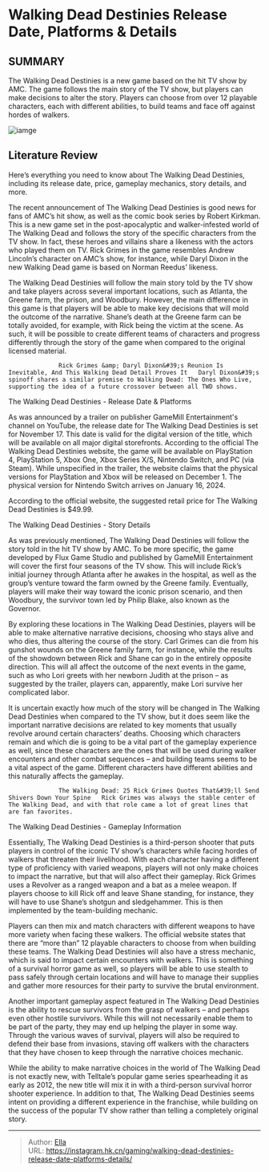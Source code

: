 # Walking Dead Destinies Release Date, Platforms &amp; Details


## SUMMARY 



  The Walking Dead Destinies is a new game based on the hit TV show by AMC.   The game follows the main story of the TV show, but players can make decisions to alter the story.   Players can choose from over 12 playable characters, each with different abilities, to build teams and face off against hordes of walkers.  

![iamge](https://static1.srcdn.com/wordpress/wp-content/uploads/2023/11/_1-walking-dead-destinies-release-date-platforms-details.jpg)

## Literature Review

Here’s everything you need to know about The Walking Dead Destinies, including its release date, price, gameplay mechanics, story details, and more.




The recent announcement of The Walking Dead Destinies is good news for fans of AMC’s hit show, as well as the comic book series by Robert Kirkman. This is a new game set in the post-apocalyptic and walker-infested world of The Walking Dead and follows the story of the specific characters from the TV show. In fact, these heroes and villains share a likeness with the actors who played them on TV. Rick Grimes in the game resembles Andrew Lincoln’s character on AMC’s show, for instance, while Daryl Dixon in the new Walking Dead game is based on Norman Reedus’ likeness.




The Walking Dead Destinies will follow the main story told by the TV show and take players across several important locations, such as Atlanta, the Greene farm, the prison, and Woodbury. However, the main difference in this game is that players will be able to make key decisions that will mold the outcome of the narrative. Shane’s death at the Greene farm can be totally avoided, for example, with Rick being the victim at the scene. As such, it will be possible to create different teams of characters and progress differently through the story of the game when compared to the original licensed material.

                  Rick Grimes &amp; Daryl Dixon&#39;s Reunion Is Inevitable, And This Walking Dead Detail Proves It   Daryl Dixon&#39;s spinoff shares a similar premise to Walking Dead: The Ones Who Live, supporting the idea of a future crossover between all TWD shows.    


 The Walking Dead Destinies - Release Date &amp; Platforms 
          




As was announced by a trailer on publisher GameMill Entertainment&#39;s channel on YouTube, the release date for The Walking Dead Destinies is set for November 17. This date is valid for the digital version of the title, which will be available on all major digital storefronts. According to the official The Walking Dead Destinies website, the game will be available on PlayStation 4, PlayStation 5, Xbox One, Xbox Series X/S, Nintendo Switch, and PC (via Steam). While unspecified in the trailer, the website claims that the physical versions for PlayStation and Xbox will be released on December 1. The physical version for Nintendo Switch arrives on January 16, 2024.



According to the official website, the suggested retail price for The Walking Dead Destinies is $49.99.






 The Walking Dead Destinies - Story Details 
         




As was previously mentioned, The Walking Dead Destinies will follow the story told in the hit TV show by AMC. To be more specific, the game developed by Flux Game Studio and published by GameMill Entertainment will cover the first four seasons of the TV show. This will include Rick’s initial journey through Atlanta after he awakes in the hospital, as well as the group’s venture toward the farm owned by the Greene family. Eventually, players will make their way toward the iconic prison scenario, and then Woodbury, the survivor town led by Philip Blake, also known as the Governor.


 

By exploring these locations in The Walking Dead Destinies, players will be able to make alternative narrative decisions, choosing who stays alive and who dies, thus altering the course of the story. Carl Grimes can die from his gunshot wounds on the Greene family farm, for instance, while the results of the showdown between Rick and Shane can go in the entirely opposite direction. This will all affect the outcome of the next events in the game, such as who Lori greets with her newborn Judith at the prison – as suggested by the trailer, players can, apparently, make Lori survive her complicated labor.




It is uncertain exactly how much of the story will be changed in The Walking Dead Destinies when compared to the TV show, but it does seem like the important narrative decisions are related to key moments that usually revolve around certain characters’ deaths. Choosing which characters remain and which die is going to be a vital part of the gameplay experience as well, since these characters are the ones that will be used during walker encounters and other combat sequences – and building teams seems to be a vital aspect of the game. Different characters have different abilities and this naturally affects the gameplay.

                  The Walking Dead: 25 Rick Grimes Quotes That&#39;ll Send Shivers Down Your Spine   Rick Grimes was always the stable center of The Walking Dead, and with that role came a lot of great lines that are fan favorites.    



 The Walking Dead Destinies - Gameplay Information 
          




Essentially, The Walking Dead Destinies is a third-person shooter that puts players in control of the iconic TV show’s characters while facing hordes of walkers that threaten their livelihood. With each character having a different type of proficiency with varied weapons, players will not only make choices to impact the narrative, but that will also affect their gameplay. Rick Grimes uses a Revolver as a ranged weapon and a bat as a melee weapon. If players choose to kill Rick off and leave Shane standing, for instance, they will have to use Shane’s shotgun and sledgehammer. This is then implemented by the team-building mechanic.

Players can then mix and match characters with different weapons to have more variety when facing these walkers. The official website states that there are “more than” 12 playable characters to choose from when building these teams. The Walking Dead Destinies will also have a stress mechanic, which is said to impact certain encounters with walkers. This is something of a survival horror game as well, so players will be able to use stealth to pass safely through certain locations and will have to manage their supplies and gather more resources for their party to survive the brutal environment.




Another important gameplay aspect featured in The Walking Dead Destinies is the ability to rescue survivors from the grasp of walkers – and perhaps even other hostile survivors. While this will not necessarily enable them to be part of the party, they may end up helping the player in some way. Through the various waves of survival, players will also be required to defend their base from invasions, staving off walkers with the characters that they have chosen to keep through the narrative choices mechanic.

While the ability to make narrative choices in the world of The Walking Dead is not exactly new, with Telltale’s popular game series spearheading it as early as 2012, the new title will mix it in with a third-person survival horror shooter experience. In addition to that, The Walking Dead Destinies seems intent on providing a different experience in the franchise, while building on the success of the popular TV show rather than telling a completely original story.



---

> Author: [Ella](https://instagram.hk.cn/)  
> URL: https://instagram.hk.cn/gaming/walking-dead-destinies-release-date-platforms-details/  

